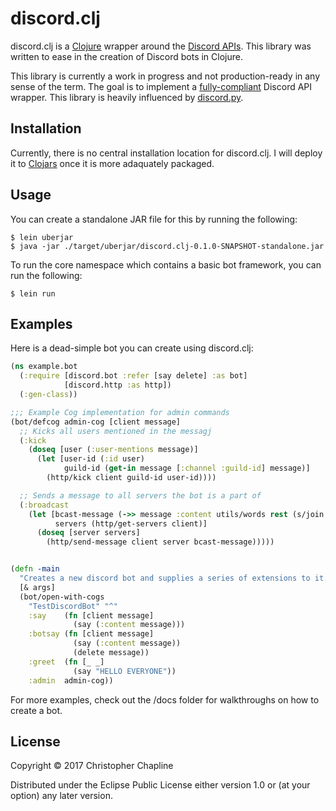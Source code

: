 # discord.clj

discord.clj is a [Clojure](https://clojure.org/) wrapper around the [Discord
APIs](https://discordapp.com/developers/docs/intro). This library was written to ease in the
creation of Discord bots in Clojure.

This library is currently a work in progress and not production-ready in any sense of the term. The goal is to implement a [fully-compliant](https://gist.github.com/meew0/bbbbd5348967dee5f7e84c0cd58983fd) Discord API wrapper. This library is heavily influenced by [discord.py](https://github.com/Rapptz/discord.py).

## Installation

Currently, there is no central installation location for discord.clj. I will deploy it to
[Clojars](https://clojars.org/) once it is more adaquately packaged.

## Usage

You can create a standalone JAR file for this by running the following:

```Shell
$ lein uberjar
$ java -jar ./target/uberjar/discord.clj-0.1.0-SNAPSHOT-standalone.jar
```

To run the core namespace which contains a basic bot framework, you can run the following:

```Shell
$ lein run
```

## Examples

Here is a dead-simple bot you can create using discord.clj:

```Clojure
(ns example.bot
  (:require [discord.bot :refer [say delete] :as bot]
            [discord.http :as http])
  (:gen-class))

;;; Example Cog implementation for admin commands
(bot/defcog admin-cog [client message]
  ;; Kicks all users mentioned in the messagj
  (:kick
    (doseq [user (:user-mentions message)]
      (let [user-id (:id user)
            guild-id (get-in message [:channel :guild-id] message)]
        (http/kick client guild-id user-id))))

  ;; Sends a message to all servers the bot is a part of
  (:broadcast
    (let [bcast-message (->> message :content utils/words rest (s/join " "))
          servers (http/get-servers client)]
      (doseq [server servers]
        (http/send-message client server bcast-message)))))


(defn -main
  "Creates a new discord bot and supplies a series of extensions to it."
  [& args]
  (bot/open-with-cogs
    "TestDiscordBot" "^"
    :say    (fn [client message]
              (say (:content message)))
    :botsay (fn [client message]
              (say (:content message))
              (delete message))
    :greet  (fn [_ _]
              (say "HELLO EVERYONE"))
    :admin  admin-cog))
```

For more examples, check out the /docs folder for walkthroughs on how to create a bot.

## License

Copyright © 2017 Christopher Chapline

Distributed under the Eclipse Public License either version 1.0 or (at
your option) any later version.
